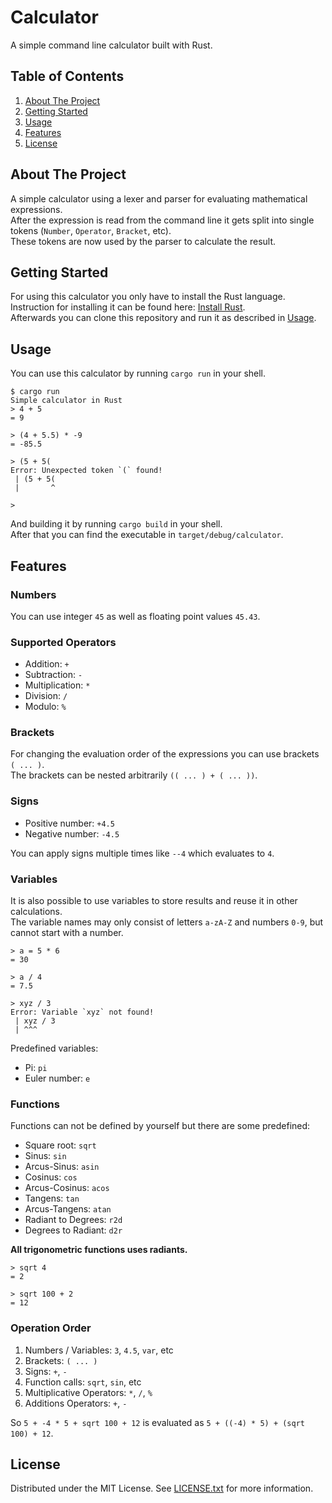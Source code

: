 <!-- PROJECT NAME -->
# Calculator
A simple command line calculator built with Rust.



<!-- TABLE OF CONTENTS -->
## Table of Contents
 1. [About The Project](#about-the-project)
 2. [Getting Started](#getting-started)
 3. [Usage](#usage)
 4. [Features](#features)
 5. [License](#license)



<!-- ABOUT THE PROJECT -->
## About The Project

A simple calculator using a lexer and parser for evaluating mathematical expressions.  
After the expression is read from the command line it gets split into single tokens (`Number`, `Operator`, `Bracket`, etc).  
These tokens are now used by the parser to calculate the result.




<!-- GETTING STARTED -->
## Getting Started

For using this calculator you only have to install the Rust language.  
Instruction for installing it can be found here: [Install Rust](https://www.rust-lang.org/tools/install).  
Afterwards you can clone this repository and run it as described in [Usage](#usage).



<!-- USAGE EXAMPLES -->
## Usage

You can use this calculator by running `cargo run` in your shell.
```
$ cargo run
Simple calculator in Rust
> 4 + 5
= 9

> (4 + 5.5) * -9
= -85.5

> (5 + 5(       
Error: Unexpected token `(` found!
 | (5 + 5(
 |       ^

>
```

And building it by running `cargo build` in your shell.  
After that you can find the executable in `target/debug/calculator`.



<!-- FEATURES -->
## Features

### Numbers
You can use integer `45` as well as floating point values `45.43`.


### Supported Operators

 - Addition: `+`
 - Subtraction: `-`
 - Multiplication: `*`
 - Division: `/`
 - Modulo: `%`


### Brackets

For changing the evaluation order of the expressions you can use brackets `( ... )`.  
The brackets can be nested arbitrarily `(( ... ) + ( ... ))`.


### Signs

 - Positive number: `+4.5`
 - Negative number: `-4.5`

You can apply signs multiple times like `--4` which evaluates to `4`.


### Variables

It is also possible to use variables to store results and reuse it in other calculations.  
The variable names may only consist of letters `a-zA-Z` and numbers `0-9`, but cannot start with a number.
```
> a = 5 * 6
= 30

> a / 4
= 7.5

> xyz / 3
Error: Variable `xyz` not found!
 | xyz / 3
 | ^^^
```

Predefined variables:
 - Pi: `pi`
 - Euler number: `e`


### Functions

Functions can not be defined by yourself but there are some predefined:
 - Square root: `sqrt`
 - Sinus: `sin`
 - Arcus-Sinus: `asin`
 - Cosinus: `cos`
 - Arcus-Cosinus: `acos`
 - Tangens: `tan`
 - Arcus-Tangens: `atan`
 - Radiant to Degrees: `r2d`
 - Degrees to Radiant: `d2r`

**All trigonometric functions uses radiants.**

```
> sqrt 4
= 2

> sqrt 100 + 2
= 12
```



### Operation Order

 1. Numbers / Variables: `3`, `4.5`, `var`, etc
 2. Brackets: `( ... )`
 3. Signs: `+`, `-`
 4. Function calls: `sqrt`, `sin`, etc
 5. Multiplicative Operators: `*`, `/`, `%`
 6. Additions Operators: `+`, `-`

So `5 + -4 * 5 + sqrt 100 + 12` is evaluated as `5 + ((-4) * 5) + (sqrt 100) + 12`.



<!-- LICENSE -->
## License

Distributed under the MIT License. See [LICENSE.txt](LICENSE.txt) for more information.
